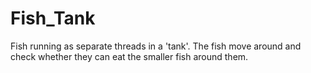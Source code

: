 # Fish_Tank
Fish running as separate threads in a 'tank'. The fish move around and check whether they can eat the smaller fish around them.
